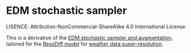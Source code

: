 # EDM stochastic sampler

LISENCE: Attribution-NonCommercial-ShareAlike 4.0 International License

This is a derivative of the [EDM stochastic sampler and augmentation](https://github.com/NVlabs/edm),
tailored for the [RessDiff model](https://github.com/NVIDIA/modulus/tree/main/modulus/experimental/resdiff)
for [weather data super-resolution](https://arxiv.org/pdf/2309.15214.pdf).
